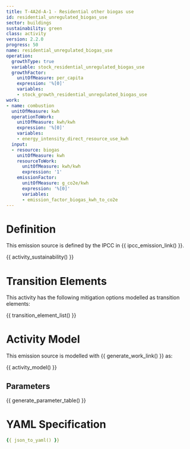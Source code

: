 ```yaml
---
title: T-4A2d-A-1 - Residential other biogas use
id: residential_unregulated_biogas_use
sector: buildings
sustainability: green
class: activity
version: 2.2.0
progress: 50
name: residential_unregulated_biogas_use
operation:
  growthType: true
  variable: stock_residential_unregulated_biogas_use
  growthFactor:
    unitOfMeasure: per_capita
    expression: '%[0]'
    variables:
    - stock_growth_residential_unregulated_biogas_use
work:
- name: combustion
  unitOfMeasure: kwh
  operationToWork:
    unitOfMeasure: kwh/kwh
    expression: '%[0]'
    variables:
    - energy_intensity_direct_resource_use_kwh
  input:
  - resource: biogas
    unitOfMeasure: kwh
    resourceToWork:
      unitOfMeasure: kwh/kwh
      expression: '1'
    emissionFactor:
      unitOfMeasure: g_co2e/kwh
      expression: '%[0]'
      variables:
      - emission_factor_biogas_kwh_to_co2e
---
```

# Definition
This emission source is defined by the IPCC in {{ ipcc_emission_link() }}.


{{ activity_sustainability() }}

# Transition Elements

This activity has the following mitigation options modelled as transition elements:

{{ transition_element_list() }}

# Activity Model
This emission source is modelled with {{ generate_work_link() }} as:

{{ activity_model() }}

## Parameters

{{ generate_parameter_table() }}

# YAML Specification

```yaml
{{ json_to_yaml() }}
```